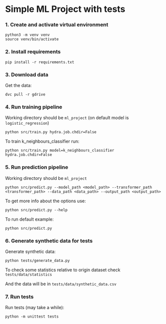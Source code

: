 # Simple ML Project with tests
### 1. Create and activate virtual environment
```
python3 -m venv venv
source venv/bin/activate
```

### 2. Install requirements
```
pip install -r requirements.txt
```

### 3. Download data
Get the data:
```
dvc pull -r gdrive
```

### 4. Run training pipeline
Working directory should be `ml_project` (on default model is `logistic_regression`)
```
python src/train.py hydra.job.chdir=False
```
To train k_neighbours_classifier run:

```
python src/train.py model=k_neighbours_classifier hydra.job.chdir=False
```
### 5. Run prediction pipeline
Working directory should be `ml_project`
```
python src/predict.py --model_path <model_path> --transformer_path <transformer_path> --data_path <data_path> --output_path <output_path>
```
To get more info about the options use:
```
python src/predict.py --help
```
To run default example:
```
python src/predict.py
```

### 6. Generate synthetic data for tests
Generate synthetic data:
```
python tests/generate_data.py
```
To check some statistics relative to origin dataset check `tests/data/statistics`

And the data will be in `tests/data/synthetic_data.csv`

### 7. Run tests

Run tests (may take a while):
```
python -m unittest tests
```



    